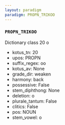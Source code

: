 ```yaml
---
layout: paradigm
paradigm: PROPN_TRIKOO
---
```

### ` PROPN_TRIKOO `

Dictionary class 20 o
* kotus_tn: 20
* upos: PROPN
* suffix_regex: oo
* kotus_av: None
* grade_dir: weaken
* harmony: back
* possessive: False
* stem_diphthong: None
* deletion: o
* plurale_tantum: False
* clitics: False
* pos: NOUN
* stem_vowel: o
